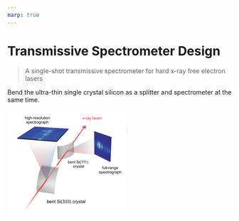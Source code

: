 ```yaml
---
marp: true
---
```


# Transmissive Spectrometer Design
>A single-shot transmissive spectrometer for hard x-ray free electron lasers

Bend the ultra-thin single crystal silicon as a splitter and spectrometer at the same time.

![](assets/md_transmissive-spectrometer-design-11-05.png)